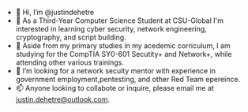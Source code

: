 - 👋 Hi, I’m @justindehetre
- 👀 As a Third-Year Computer Science Student at CSU-Global I'm interested in learning cyber security, network engineering, cryptography, and script building.
- 🌱 Aside from my primary studies in my acedemic corriculum, I am studying for the CompTIA SY0-601 Secutity+ and Network+, while attending other various trainings.
- 💞️ I’m looking for a network secuity mentor with experience in government employment,pentesting, and other Red Team epereince.
- 📫 Anyone looking to collabote or inquire, please email me at justin.dehetre@outlook.com.
